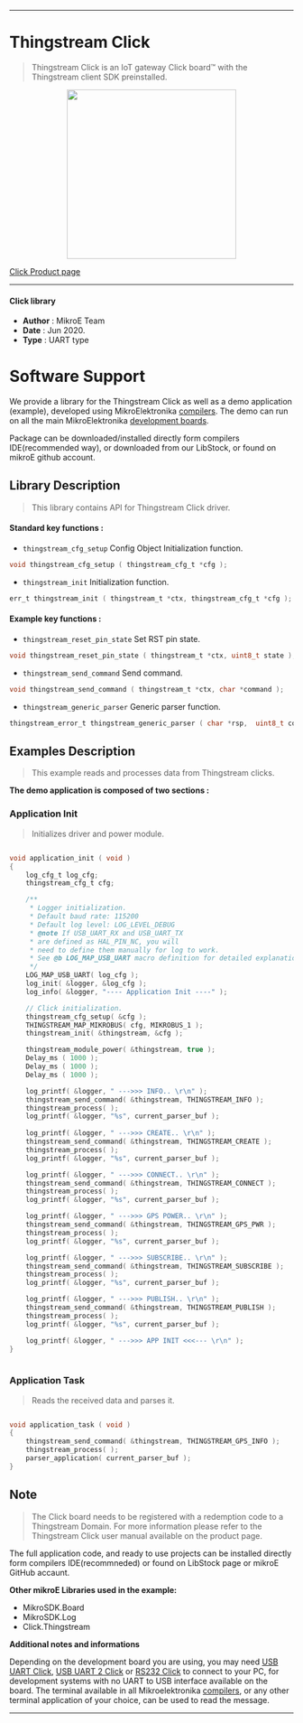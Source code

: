 
---
# Thingstream Click

> Thingstream Click is an IoT gateway Click board™ with the Thingstream client SDK preinstalled.

<p align="center">
  <img src="https://download.mikroe.com/images/click_for_ide/thingstream_click.png" height=300px>
</p>

[Click Product page](https://www.mikroe.com/thingstream-click)

---


#### Click library 

- **Author**        : MikroE Team
- **Date**          : Jun 2020.
- **Type**          : UART type


# Software Support

We provide a library for the Thingstream Click 
as well as a demo application (example), developed using MikroElektronika 
[compilers](https://shop.mikroe.com/compilers). 
The demo can run on all the main MikroElektronika [development boards](https://shop.mikroe.com/development-boards).

Package can be downloaded/installed directly form compilers IDE(recommended way), or downloaded from our LibStock, or found on mikroE github account. 

## Library Description

> This library contains API for Thingstream Click driver.

#### Standard key functions :

- `thingstream_cfg_setup` Config Object Initialization function.
```c
void thingstream_cfg_setup ( thingstream_cfg_t *cfg ); 
```

- `thingstream_init` Initialization function.
```c
err_t thingstream_init ( thingstream_t *ctx, thingstream_cfg_t *cfg );
```

#### Example key functions :

- `thingstream_reset_pin_state` Set RST pin state.
```c
void thingstream_reset_pin_state ( thingstream_t *ctx, uint8_t state );
```

- `thingstream_send_command` Send command.
```c
void thingstream_send_command ( thingstream_t *ctx, char *command );
```

- `thingstream_generic_parser` Generic parser function.
```c
thingstream_error_t thingstream_generic_parser ( char *rsp,  uint8_t command, uint8_t element, char *parser_buf );
```

## Examples Description

> This example reads and processes data from Thingstream clicks.

**The demo application is composed of two sections :**

### Application Init 

> Initializes driver and power module.

```c

void application_init ( void )
{
    log_cfg_t log_cfg;
    thingstream_cfg_t cfg;

    /** 
     * Logger initialization.
     * Default baud rate: 115200
     * Default log level: LOG_LEVEL_DEBUG
     * @note If USB_UART_RX and USB_UART_TX 
     * are defined as HAL_PIN_NC, you will 
     * need to define them manually for log to work. 
     * See @b LOG_MAP_USB_UART macro definition for detailed explanation.
     */
    LOG_MAP_USB_UART( log_cfg );
    log_init( &logger, &log_cfg );
    log_info( &logger, "---- Application Init ----" );

    // Click initialization.
    thingstream_cfg_setup( &cfg );
    THINGSTREAM_MAP_MIKROBUS( cfg, MIKROBUS_1 );
    thingstream_init( &thingstream, &cfg );

    thingstream_module_power( &thingstream, true );
    Delay_ms ( 1000 );
    Delay_ms ( 1000 );
    Delay_ms ( 1000 );

    log_printf( &logger, " --->>> INFO.. \r\n" );
    thingstream_send_command( &thingstream, THINGSTREAM_INFO );
    thingstream_process( );
    log_printf( &logger, "%s", current_parser_buf );
        
    log_printf( &logger, " --->>> CREATE.. \r\n" );
    thingstream_send_command( &thingstream, THINGSTREAM_CREATE );
    thingstream_process( );
    log_printf( &logger, "%s", current_parser_buf );

    log_printf( &logger, " --->>> CONNECT.. \r\n" );
    thingstream_send_command( &thingstream, THINGSTREAM_CONNECT );
    thingstream_process( );
    log_printf( &logger, "%s", current_parser_buf );

    log_printf( &logger, " --->>> GPS POWER.. \r\n" );
    thingstream_send_command( &thingstream, THINGSTREAM_GPS_PWR );
    thingstream_process( );
    log_printf( &logger, "%s", current_parser_buf );

    log_printf( &logger, " --->>> SUBSCRIBE.. \r\n" );
    thingstream_send_command( &thingstream, THINGSTREAM_SUBSCRIBE );
    thingstream_process( );
    log_printf( &logger, "%s", current_parser_buf );

    log_printf( &logger, " --->>> PUBLISH.. \r\n" );
    thingstream_send_command( &thingstream, THINGSTREAM_PUBLISH );
    thingstream_process( );
    log_printf( &logger, "%s", current_parser_buf );

    log_printf( &logger, " --->>> APP INIT <<<--- \r\n" );
}
  
```

### Application Task

> Reads the received data and parses it.

```c

void application_task ( void )
{
    thingstream_send_command( &thingstream, THINGSTREAM_GPS_INFO );  
    thingstream_process( );
    parser_application( current_parser_buf );
} 

```

## Note

> The Click board needs to be registered with a redemption code to a Thingstream Domain.
> For more information please refer to the Thingstream Click user manual available on the product page.

The full application code, and ready to use projects can be  installed directly form compilers IDE(recommneded) or found on LibStock page or mikroE GitHub accaunt.

**Other mikroE Libraries used in the example:** 

- MikroSDK.Board
- MikroSDK.Log
- Click.Thingstream

**Additional notes and informations**

Depending on the development board you are using, you may need 
[USB UART Click](https://shop.mikroe.com/usb-uart-click), 
[USB UART 2 Click](https://shop.mikroe.com/usb-uart-2-click) or 
[RS232 Click](https://shop.mikroe.com/rs232-click) to connect to your PC, for 
development systems with no UART to USB interface available on the board. The 
terminal available in all Mikroelektronika 
[compilers](https://shop.mikroe.com/compilers), or any other terminal application 
of your choice, can be used to read the message.



---
